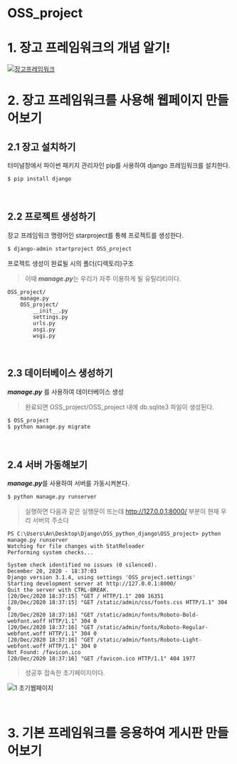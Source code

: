 OSS_project
=================
# 1. 장고 프레임워크의 개념 알기!
[![장고프레임워크](http://img.youtube.com/vi/04FVxBOX42A/1.jpg)](https://youtu.be/04FVxBOX42A?t=0s) 


# 2. 장고 프레임워크를 사용해 웹페이지 만들어보기
## 2.1 장고 설치하기 
터미널창에서 파이썬 패키지 관리자인 pip를 사용하여 django 프레임워크를 설치한다. 
```bash
$ pip install django
```
</br>

## 2.2 프로젝트 생성하기
장고 프레임워크 명령어인 starproject를 통해 프로젝트를 생성한다.
```bash
$ django-admin startproject OSS_project
```
프로젝트 생성이 완료될 시의 폴더(디렉토리)구조
> 이때 ***manage.py***는 우리가 자주 이용하게 될 유틸리티이다. 
```
OSS_project/
    manage.py
    OSS_project/
        __init__.py
        settings.py
        urls.py
        asgi.py
        wsgi.py
```
</br>

## 2.3 데이터베이스 생성하기
***manage.py*** 를 사용하여 데이터베이스 생성
> 완료되면 OSS_project/OSS_project 내에 db.sqlite3 파일이 생성된다.
```bash
$ OSS_project
$ python manage.py migrate
```
</br>

## 2.4 서버 가동해보기
***manage.py***를 사용하여 서버를 가동시켜본다. 
```bash
$ python manage.py runserver 
```
> 실행하면 다음과 같은 실행문이 뜨는데 http://127.0.0,1:8000/ 부분이 현재 우리 서버의 주소다
```
PS C:\Users\An\Desktop\Django\OSS_python_django\OSS_project> python manage.py runserver 
Watching for file changes with StatReloader
Performing system checks...

System check identified no issues (0 silenced).
December 20, 2020 - 18:37:03
Django version 3.1.4, using settings 'OSS_project.settings'
Starting development server at http://127.0.0.1:8000/
Quit the server with CTRL-BREAK.
[20/Dec/2020 18:37:15] "GET / HTTP/1.1" 200 16351
[20/Dec/2020 18:37:15] "GET /static/admin/css/fonts.css HTTP/1.1" 304 0
[20/Dec/2020 18:37:16] "GET /static/admin/fonts/Roboto-Bold-webfont.woff HTTP/1.1" 304 0
[20/Dec/2020 18:37:16] "GET /static/admin/fonts/Roboto-Regular-webfont.woff HTTP/1.1" 304 0
[20/Dec/2020 18:37:16] "GET /static/admin/fonts/Roboto-Light-webfont.woff HTTP/1.1" 304 0
Not Found: /favicon.ico
[20/Dec/2020 18:37:16] "GET /favicon.ico HTTP/1.1" 404 1977
```
> 성공후 접속한 초기페이지이다.

![1 초기웹페이지](https://user-images.githubusercontent.com/53415223/102709995-896be300-42f2-11eb-925f-e054d5a47917.png)

</br>




# 3. 기본 프레임워크를 응용하여 게시판 만들어보기
</br></br>

